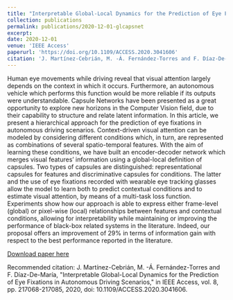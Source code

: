 ```yaml
---
title: "Interpretable Global-Local Dynamics for the Prediction of Eye Fixations in Autonomous Driving Scenarios"
collection: publications
permalink: publications/2020-12-01-glcapsnet
excerpt: 
date: 2020-12-01
venue: 'IEEE Access'
paperurl: 'https://doi.org/10.1109/ACCESS.2020.3041606'
citation: 'J. Martínez-Cebrián, M. -Á. Fernández-Torres and F. Díaz-De-María, "Interpretable Global-Local Dynamics for the Prediction of Eye Fixations in Autonomous Driving Scenarios," in IEEE Access, vol. 8, pp. 217068-217085, 2020, doi: 10.1109/ACCESS.2020.3041606.'
---
```

Human eye movements while driving reveal that visual attention largely depends on the context in which it occurs. Furthermore, an autonomous vehicle which performs this function would be more reliable if its outputs were understandable. Capsule Networks have been presented as a great opportunity to explore new horizons in the Computer Vision field, due to their capability to structure and relate latent information. In this article, we present a hierarchical approach for the prediction of eye fixations in autonomous driving scenarios. Context-driven visual attention can be modeled by considering different conditions which, in turn, are represented as combinations of several spatio-temporal features. With the aim of learning these conditions, we have built an encoder-decoder network which merges visual features’ information using a global-local definition of capsules. Two types of capsules are distinguished: representational capsules for features and discriminative capsules for conditions. The latter and the use of eye fixations recorded with wearable eye tracking glasses allow the model to learn both to predict contextual conditions and to estimate visual attention, by means of a multi-task loss function. Experiments show how our approach is able to express either frame-level (global) or pixel-wise (local) relationships between features and contextual conditions, allowing for interpretability while maintaining or improving the performance of black-box related systems in the literature. Indeed, our proposal offers an improvement of 29% in terms of information gain with respect to the best performance reported in the literature.

[Download paper here](https://doi.org/10.1109/ACCESS.2020.3041606)

Recommended citation: J. Martínez-Cebrián, M. -Á. Fernández-Torres and F. Díaz-De-María, "Interpretable Global-Local Dynamics for the Prediction of Eye Fixations in Autonomous Driving Scenarios," in IEEE Access, vol. 8, pp. 217068-217085, 2020, doi: 10.1109/ACCESS.2020.3041606.
